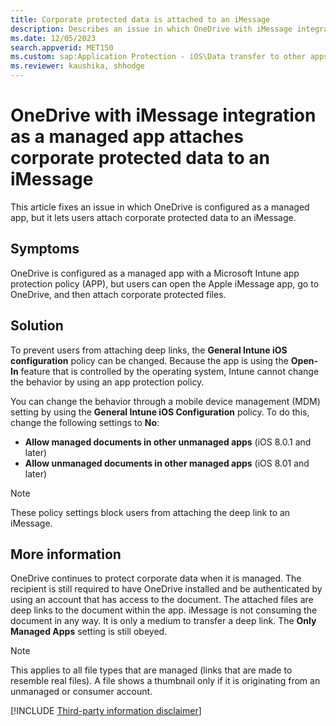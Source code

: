 ```yaml
---
title: Corporate protected data is attached to an iMessage
description: Describes an issue in which OneDrive with iMessage integration configured as a managed app lets users attach corporate protected data to an iMessage. Provides a workaround.
ms.date: 12/05/2023
search.appverid: MET150
ms.custom: sap:Application Protection - iOS\Data transfer to other apps
ms.reviewer: kaushika, shhodge
---
```

# OneDrive with iMessage integration as a managed app attaches corporate protected data to an iMessage

This article fixes an issue in which OneDrive is configured as a managed app, but it lets users attach corporate protected data to an iMessage.

## Symptoms

OneDrive is configured as a managed app with a Microsoft Intune app protection policy (APP), but users can open the Apple iMessage app, go to OneDrive, and then attach corporate protected files.

## Solution

To prevent users from attaching deep links, the **General Intune iOS configuration** policy can be changed. Because the app is using the **Open-In** feature that is controlled by the operating system, Intune cannot change the behavior by using an app protection policy.

You can change the behavior through a mobile device management (MDM) setting by using the **General Intune iOS Configuration** policy. To do this, change the following settings to **No**:  

- **Allow managed documents in other unmanaged apps** (iOS 8.0.1 and later)
- **Allow unmanaged documents in other managed apps** (iOS 8.01 and later)

> [!NOTE]
> These policy settings block users from attaching the deep link to an iMessage.

## More information

OneDrive continues to protect corporate data when it is managed. The recipient is still required to have OneDrive installed and be authenticated by using an account that has access to the document. The attached files are deep links to the document within the app. iMessage is not consuming the document in any way. It is only a medium to transfer a deep link. The **Only Managed Apps** setting is still obeyed.

> [!NOTE]
> This applies to all file types that are managed (links that are made to resemble real files). A file shows a thumbnail only if it is originating from an unmanaged or consumer account.

[!INCLUDE [Third-party information disclaimer](../../../includes/third-party-disclaimer.md)]
